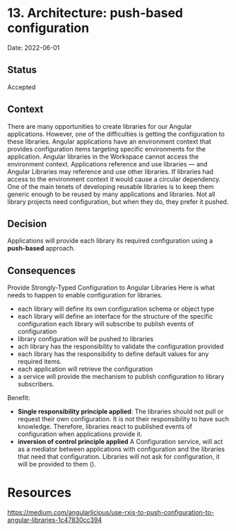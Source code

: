 # 13. Architecture: push-based configuration

Date: 2022-06-01

## Status

Accepted

## Context

There are many opportunities to create libraries for our Angular applications. However, one of the difficulties is getting the configuration to these libraries. Angular applications have an environment context that provides configuration items targeting specific environments for the application. Angular libraries in the Workspace cannot access the environment context. Applications reference and use libraries — and Angular Libraries may reference and use other libraries. If libraries had access to the environment context it would cause a circular dependency.
One of the main tenets of developing reusable libraries is to keep them generic enough to be reused by many applications and libraries.
 Not all library projects need configuration, but when they do, they prefer it pushed.

## Decision
Applications will provide each library its required configuration using a **push-based** approach.
## Consequences





Provide Strongly-Typed Configuration to Angular Libraries
Here is what needs to happen to enable configuration for libraries.

- each library will define its own configuration schema or object type
- each library will define an interface for the structure of the specific configuration
each library will subscribe to publish events of configuration
- library configuration will be pushed to libraries
- ach library has the responsibility to validate the configuration provided
- each library has the responsibility to define default values for any required items.
- each application will retrieve the configuration
- a service will provide the mechanism to publish configuration to library subscribers.

Benefit:
- **Single responsibility principle applied**: The libraries should not pull or request their own configuration. It is not their responsibility to have such knowledge. Therefore, libraries react to published events of configuration when applications provide it.
- **inversion of control principle applied** A Configuration service, will act as a mediator between applications with configuration and the libraries that need that configuration. Libraries will not ask for configuration, it will be provided to them ().

# Resources
https://medium.com/angularlicious/use-rxjs-to-push-configuration-to-angular-libraries-1c47830cc394